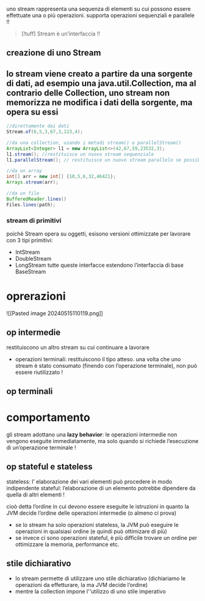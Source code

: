 uno stream rappresenta una sequenza di elementi su cui possono essere effettuate una o più operazioni.
supporta operazioni sequenziali e parallele !!

>[!tuff] Stream è un’interfaccia !!

## creazione di uno Stream
lo stream viene creato a partire da una sorgente di dati, ad esempio una java.util.Collection, ma al contrario delle Collection, uno stream non memorizza ne modifica i dati della sorgente, ma opera su essi
- 
```java
//direttamente dai dati
Stream.of(6,5,3,67,3,123,4);

//da una collection, usando i metodi stream() o parallelStream()
ArrayList<Integer> l1 = new ArrayList<>(42,67,59,23532,3);
l1.stream(); //restituisce un nuovo stream sequenziale
l1.parallelStream(); // restituisce un nuovo stream parallelo se possibile (altrimenti restituisce uno stream sequenziale)

//da un array
int[] arr = new int[] {10,5,6,32,46421};
Arrays.stream(arr);

//da un file
BufferedReader.lines()
Files.lines(path);
```

### stream di primitivi
poichè Stream opera su oggetti, esisono versioni ottimizzate per lavorare con 3 tipi primitivi:
- IntStream
- DoubleStream
- LongStream
tutte queste interfacce estendono l’interfaccia di base BaseStream
# oprerazioni 
![[Pasted image 20240515110119.png]]
## op intermedie
restituiscono un altro stream su cui continuare a lavorare
- operazioni terminali: restituiscono il tipo atteso. 
una volta che uno stream è stato consumato (finendo con l’operazione terminale), non può essere riutilizzato !

## op terminali

# comportamento
gli stream adottano una **lazy behavior**: le operazioni intermedie non vengono eseguite immediatamente, ma solo quando si richiede l’esecuzione di un’operazione terminale !
## op stateful e stateless
stateless: l’ elaborazione dei vari elementi può procedere in modo indipendente
stateful: l’elaborazione di un elemento potrebbe dipendere da quella di altri elementi !

cioò detta l’ordine in cui devono essere eseguite le istruzioni in quanto la JVM decide l’ordine delle operazioni intermedie (o almeno ci prova)
- se lo stream ha solo operazioni stateless, la JVM può eseguire le operazioni in qualsiasi ordine (e quindi può ottimizare di più)
- se invece ci sono operazioni stateful, è più difficile trovare un ordine per ottimizzare la memoria, performance etc.

## stile dichiarativo
- lo stream permette di utilizzare uno stile dichiarativo (dichiariamo le operazioni da effetturare, la ma JVM decide l’ordine)
- mentre la collection impone l''utilizzo di uno stile imperativo
